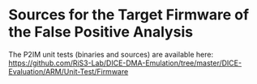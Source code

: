 # Sources for the Target Firmware of the False Positive Analysis
The P2IM unit tests (binaries and sources) are available here: https://github.com/RiS3-Lab/DICE-DMA-Emulation/tree/master/DICE-Evaluation/ARM/Unit-Test/Firmware
